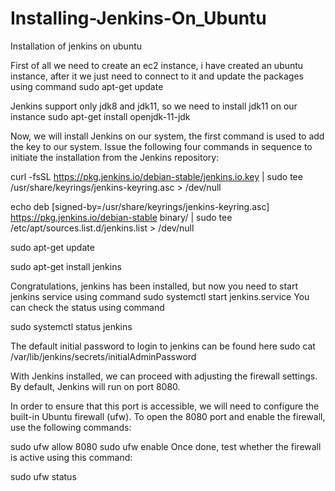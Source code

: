 # Installing-Jenkins-On_Ubuntu
Installation of jenkins on ubuntu

First of all we need to create an ec2 instance, i have created an ubuntu instance, after it we just need to connect to it and update the packages using command
  sudo apt-get update

Jenkins support only jdk8 and jdk11, so we need to install jdk11 on our instance
  sudo apt-get install openjdk-11-jdk

Now, we will install Jenkins on our system, the first command is used to add the key to our system. 
Issue the following four commands in sequence to initiate the installation from the Jenkins repository:

curl -fsSL https://pkg.jenkins.io/debian-stable/jenkins.io.key | sudo tee \
  /usr/share/keyrings/jenkins-keyring.asc > /dev/null

echo deb [signed-by=/usr/share/keyrings/jenkins-keyring.asc] \
  https://pkg.jenkins.io/debian-stable binary/ | sudo tee \
  /etc/apt/sources.list.d/jenkins.list > /dev/null

sudo apt-get update

sudo apt-get install jenkins

Congratulations, jenkins has been installed, but now you need to start jenkins service using command
sudo systemctl start jenkins.service
You can check the status using command

sudo systemctl status jenkins

The default initial password to login to jenkins can be found here
sudo cat /var/lib/jenkins/secrets/initialAdminPassword

With Jenkins installed, we can proceed with adjusting the firewall settings. By default, Jenkins will run on port 8080.

In order to ensure that this port is accessible, we will need to configure the built-in Ubuntu firewall (ufw). To open the 8080 port and enable the firewall, use the following commands:

sudo ufw allow 8080
sudo ufw enable
Once done, test whether the firewall is active using this command:

sudo ufw status
